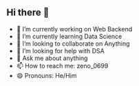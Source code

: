 ## Hi there 👋


- 🔭 I’m currently working on Web Backend
- 🌱 I’m currently learning Data Science
- 👯 I’m looking to collaborate on Anything
- 🤔 I’m looking for help with DSA
- 💬 Ask me about anything
- 📫 How to reach me: zeno_0699
- 😄 Pronouns: He/Him

